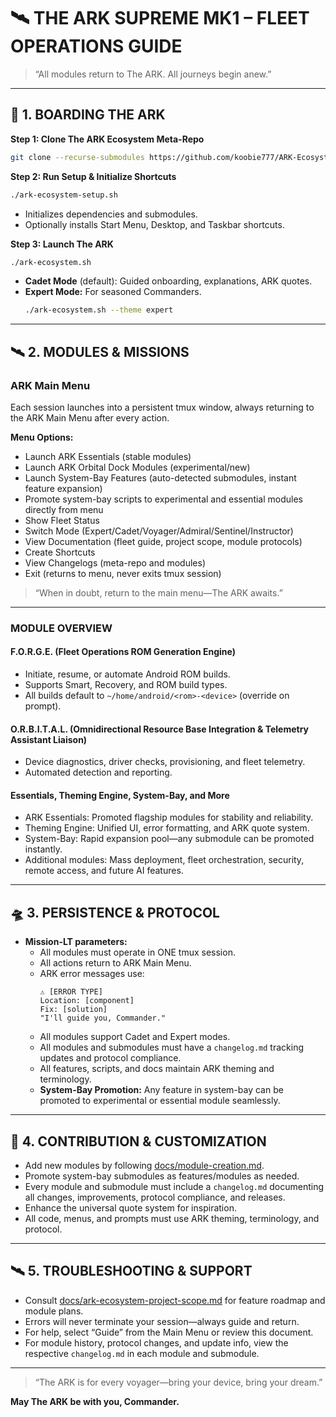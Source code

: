 # 🛰️ THE ARK SUPREME MK1 – FLEET OPERATIONS GUIDE

> “All modules return to The ARK. All journeys begin anew.”

---

## 🌌 1. BOARDING THE ARK

**Step 1: Clone The ARK Ecosystem Meta-Repo**
```bash
git clone --recurse-submodules https://github.com/koobie777/ARK-Ecosystem.git
```

**Step 2: Run Setup & Initialize Shortcuts**
```bash
./ark-ecosystem-setup.sh
```
- Initializes dependencies and submodules.
- Optionally installs Start Menu, Desktop, and Taskbar shortcuts.

**Step 3: Launch The ARK**
```bash
./ark-ecosystem.sh
```
- **Cadet Mode** (default): Guided onboarding, explanations, ARK quotes.  
- **Expert Mode:** For seasoned Commanders.  
  ```bash
  ./ark-ecosystem.sh --theme expert
  ```

---

## 🛰️ 2. MODULES & MISSIONS

### ARK Main Menu

Each session launches into a persistent tmux window, always returning to the ARK Main Menu after every action.

**Menu Options:**
- Launch ARK Essentials (stable modules)
- Launch ARK Orbital Dock Modules (experimental/new)
- Launch System-Bay Features (auto-detected submodules, instant feature expansion)
- Promote system-bay scripts to experimental and essential modules directly from menu
- Show Fleet Status
- Switch Mode (Expert/Cadet/Voyager/Admiral/Sentinel/Instructor)
- View Documentation (fleet guide, project scope, module protocols)
- Create Shortcuts
- View Changelogs (meta-repo and modules)
- Exit (returns to menu, never exits tmux session)

> “When in doubt, return to the main menu—The ARK awaits.”

---

### MODULE OVERVIEW

#### F.O.R.G.E. (Fleet Operations ROM Generation Engine)
- Initiate, resume, or automate Android ROM builds.
- Supports Smart, Recovery, and ROM build types.
- All builds default to `~/home/android/<rom>-<device>` (override on prompt).

#### O.R.B.I.T.A.L. (Omnidirectional Resource Base Integration & Telemetry Assistant Liaison)
- Device diagnostics, driver checks, provisioning, and fleet telemetry.
- Automated detection and reporting.

#### Essentials, Theming Engine, System-Bay, and More
- ARK Essentials: Promoted flagship modules for stability and reliability.
- Theming Engine: Unified UI, error formatting, and ARK quote system.
- System-Bay: Rapid expansion pool—any submodule can be promoted instantly.
- Additional modules: Mass deployment, fleet orchestration, security, remote access, and future AI features.

---

## 🛸 3. PERSISTENCE & PROTOCOL

- **Mission-LT parameters:**  
  - All modules must operate in ONE tmux session.
  - All actions return to ARK Main Menu.
  - ARK error messages use:
    ```
    ⚠️ [ERROR TYPE]
    Location: [component]
    Fix: [solution]
    "I'll guide you, Commander."
    ```
  - All modules support Cadet and Expert modes.
  - All modules and submodules must have a `changelog.md` tracking updates and protocol compliance.
  - All features, scripts, and docs maintain ARK theming and terminology.
  - **System-Bay Promotion:** Any feature in system-bay can be promoted to experimental or essential module seamlessly.

---

## 🌠 4. CONTRIBUTION & CUSTOMIZATION

- Add new modules by following [docs/module-creation.md](docs/module-creation.md).
- Promote system-bay submodules as features/modules as needed.
- Every module and submodule must include a `changelog.md` documenting all changes, improvements, protocol compliance, and releases.
- Enhance the universal quote system for inspiration.
- All code, menus, and prompts must use ARK theming, terminology, and protocol.

---

## 🛰️ 5. TROUBLESHOOTING & SUPPORT

- Consult [docs/ark-ecosystem-project-scope.md](docs/ark-ecosystem-project-scope.md) for feature roadmap and module plans.
- Errors will never terminate your session—always guide and return.
- For help, select “Guide” from the Main Menu or review this document.
- For module history, protocol changes, and update info, view the respective `changelog.md` in each module and submodule.

---

> “The ARK is for every voyager—bring your device, bring your dream.”

**May The ARK be with you, Commander.**
